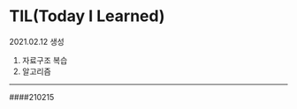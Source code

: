 # TIL(Today I Learned)
2021.02.12 생성

1. 자료구조 복습
2. 알고리즘

----------------------------------
####210215

